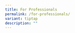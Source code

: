 ```yaml
---
title: For Professionals
permalink: /for-professionals/
variant: tiptap
description: ""
---
```

<p></p>